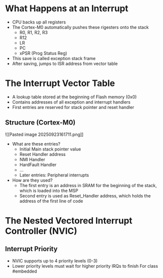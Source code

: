 # What Happens at an Interrupt
- CPU backs up all registers
- The Cortex-M0 automatically pushes these rigesters onto the stack
	- R0, R1, R2, R3
	- R12
	- LR
	- PC
	- xPSR (Prog Status Reg)
- This save is called exception stack frame
- After saving, jumps to ISR address from vector table
# The Interrupt Vector Table
- A lookup table stored at the beginning of Flash memory (0x0)
- Contains addresses of all exception and interrupt handlers
- First entries are reserved for stack pointer and reset handler
## Structure (Cortex-M0)
![[Pasted image 20250923161711.png]]
- What are these entries?
	- Initial Main stack pointer value
	- Reset Handler address
	- NMI Handler
	- HardFault Handler
	- ...
	- Later entries: Peripheral interrupts
- How are they used?
	- The first entry is an address in SRAM for the beginning of the stack, which is loaded into the MSP
	- Second entry is used as Reset_Handler address, which holds the address of the first line of code
# The Nested Vectored Interrupt Controller (NVIC)
## Interrupt Priority
- NVIC supports up to 4 priority levels (0-3)
- Lower priority levels must wait for higher priority IRQs to finish
For class #embedded